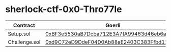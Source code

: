 # sherlock-ctf-0x0-Thro77le


| Contract               | Goerli                                                                                                                       |
| ---------------------- | ---------------------------------------------------------------------------------------------------------------------------- |
| Setup.sol              | [0xBF3e5530aB7Dcba712E3A7fA99463d46eb6a0c8e](https://goerli.etherscan.io/address/0xBF3e5530aB7Dcba712E3A7fA99463d46eb6a0c8e) |
| Challenge.sol              | [0xd9C72eD9DdeF04D0Ab88aE2403C383Ffbd11a71c](https://goerli.etherscan.io/address/0xd9C72eD9DdeF04D0Ab88aE2403C383Ffbd11a71c) |
